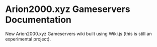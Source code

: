 # Arion2000.xyz Gameservers Documentation

New Arion2000.xyz Gameservers wiki built using Wiki.js (this is still an experimental project).
